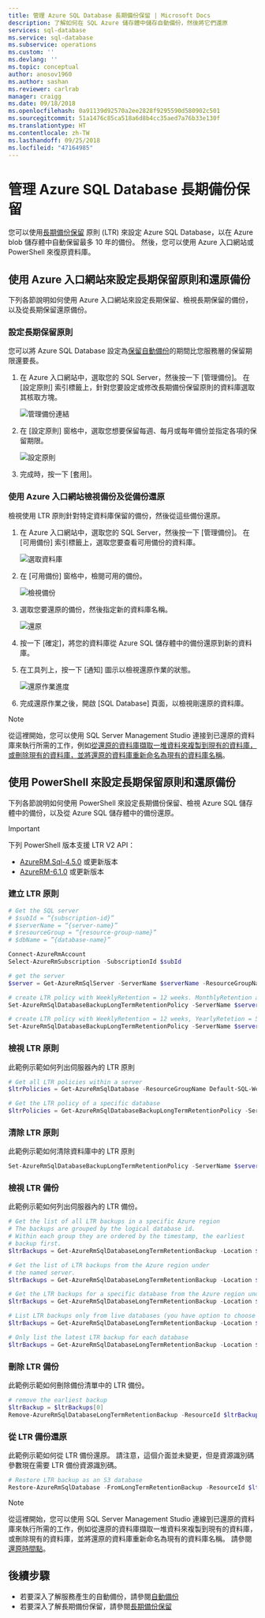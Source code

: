 ```yaml
---
title: 管理 Azure SQL Database 長期備份保留 | Microsoft Docs
description: 了解如何在 SQL Azure 儲存體中儲存自動備份，然後將它們還原
services: sql-database
ms.service: sql-database
ms.subservice: operations
ms.custom: ''
ms.devlang: ''
ms.topic: conceptual
author: anosov1960
ms.author: sashan
ms.reviewer: carlrab
manager: craigg
ms.date: 09/18/2018
ms.openlocfilehash: 0a91139d92570a2ee2828f9295590d580902c501
ms.sourcegitcommit: 51a1476c85ca518a6d8b4cc35aed7a76b33e130f
ms.translationtype: HT
ms.contentlocale: zh-TW
ms.lasthandoff: 09/25/2018
ms.locfileid: "47164985"
---
```

# <a name="manage-azure-sql-database-long-term-backup-retention"></a>管理 Azure SQL Database 長期備份保留

您可以使用[長期備份保留](sql-database-long-term-retention.md) 原則 (LTR) 來設定 Azure SQL Database，以在 Azure blob 儲存體中自動保留最多 10 年的備份。 然後，您可以使用 Azure 入口網站或 PowerShell 來復原資料庫。

## <a name="use-the-azure-portal-to-configure-long-term-retention-policies-and-restore-backups"></a>使用 Azure 入口網站來設定長期保留原則和還原備份

下列各節說明如何使用 Azure 入口網站來設定長期保留、檢視長期保留的備份，以及從長期保留還原備份。

### <a name="configure-long-term-retention-policies"></a>設定長期保留原則

您可以將 Azure SQL Database 設定為[保留自動備份](sql-database-long-term-retention.md)的期間比您服務層的保留期限還要長。 

1. 在 Azure 入口網站中，選取您的 SQL Server，然後按一下 [管理備份]。 在 [設定原則] 索引標籤上，針對您要設定或修改長期備份保留原則的資料庫選取其核取方塊。

   ![管理備份連結](./media/sql-database-long-term-retention/ltr-configure-ltr.png)

2. 在 [設定原則] 窗格中，選取您想要保留每週、每月或每年備份並指定各項的保留期限。 

   ![設定原則](./media/sql-database-long-term-retention/ltr-configure-policies.png)

3. 完成時，按一下 [套用]。

### <a name="view-backups-and-restore-from-a-backup-using-azure-portal"></a>使用 Azure 入口網站檢視備份及從備份還原

檢視使用 LTR 原則針對特定資料庫保留的備份，然後從這些備份還原。 

1. 在 Azure 入口網站中，選取您的 SQL Server，然後按一下 [管理備份]。 在 [可用備份] 索引標籤上，選取您要查看可用備份的資料庫。

   ![選取資料庫](./media/sql-database-long-term-retention/ltr-available-backups-select-database.png)

3. 在 [可用備份] 窗格中，檢閱可用的備份。 

   ![檢視備份](./media/sql-database-long-term-retention/ltr-available-backups.png)

4. 選取您要還原的備份，然後指定新的資料庫名稱。

   ![還原](./media/sql-database-long-term-retention/ltr-restore.png)

5. 按一下 [確定]，將您的資料庫從 Azure SQL 儲存體中的備份還原到新的資料庫。

6. 在工具列上，按一下 [通知] 圖示以檢視還原作業的狀態。

   ![還原作業進度](./media/sql-database-get-started-backup-recovery/restore-job-progress-long-term.png)

5. 完成還原作業之後，開啟 [SQL Database] 頁面，以檢視剛還原的資料庫。

> [!NOTE]
> 從這裡開始，您可以使用 SQL Server Management Studio 連接到已還原的資料庫來執行所需的工作，例如[從還原的資料庫擷取一堆資料來複製到現有的資料庫，或刪除現有的資料庫，並將還原的資料庫重新命名為現有的資料庫名稱](sql-database-recovery-using-backups.md#point-in-time-restore)。
>

## <a name="use-powershell-to-configure-long-term-retention-policies-and-restore-backups"></a>使用 PowerShell 來設定長期保留原則和還原備份

下列各節說明如何使用 PowerShell 來設定長期備份保留、檢視 Azure SQL 儲存體中的備份，以及從 Azure SQL 儲存體中的備份還原。

> [!IMPORTANT]
> 下列 PowerShell 版本支援 LTR V2 API：
- [AzureRM.Sql-4.5.0](https://www.powershellgallery.com/packages/AzureRM.Sql/4.5.0) 或更新版本
- [AzureRM-6.1.0](https://www.powershellgallery.com/packages/AzureRM/6.1.0) 或更新版本
> 

### <a name="create-an-ltr-policy"></a>建立 LTR 原則

```powershell
# Get the SQL server 
# $subId = “{subscription-id}”
# $serverName = “{server-name}”
# $resourceGroup = “{resource-group-name}” 
# $dbName = ”{database-name}”

Connect-AzureRmAccount
Select-AzureRmSubscription -SubscriptionId $subId

# get the server
$server = Get-AzureRmSqlServer -ServerName $serverName -ResourceGroupName $resourceGroup

# create LTR policy with WeeklyRetention = 12 weeks. MonthlyRetention and YearlyRetention = 0 by default.
Set-AzureRmSqlDatabaseBackupLongTermRetentionPolicy -ServerName $serverName -DatabaseName $dbName -ResourceGroupName $resourceGroup -WeeklyRetention P12W 

# create LTR policy with WeeklyRetention = 12 weeks, YearlyRetetion = 5 years and WeekOfYear = 16 (week of April 15). MonthlyRetention = 0 by default.
Set-AzureRmSqlDatabaseBackupLongTermRetentionPolicy -ServerName $serverName -DatabaseName $dbName -ResourceGroupName $resourceGroup -WeeklyRetention P12W -YearlyRetention P5Y -WeekOfYear 16
```

### <a name="view-ltr-policies"></a>檢視 LTR 原則
此範例示範如何列出伺服器內的 LTR 原則

```powershell
# Get all LTR policies within a server
$ltrPolicies = Get-AzureRmSqlDatabase -ResourceGroupName Default-SQL-WestCentralUS -ServerName trgrie-ltr-server | Get-AzureRmSqlDatabaseLongTermRetentionPolicy -Current 

# Get the LTR policy of a specific database 
$ltrPolicies = Get-AzureRmSqlDatabaseBackupLongTermRetentionPolicy -ServerName $serverName -DatabaseName $dbName  -ResourceGroupName $resourceGroup -Current
```
### <a name="clear-an-ltr-policy"></a>清除 LTR 原則
此範例示範如何清除資料庫中的 LTR 原則

```powershell
Set-AzureRmSqlDatabaseBackupLongTermRetentionPolicy -ServerName $serverName -DatabaseName $dbName -ResourceGroupName $resourceGroup -RemovePolicy
```

### <a name="view-ltr-backups"></a>檢視 LTR 備份

此範例示範如何列出伺服器內的 LTR 備份。 

```powershell
# Get the list of all LTR backups in a specific Azure region 
# The backups are grouped by the logical database id.
# Within each group they are ordered by the timestamp, the earliest
# backup first.  
$ltrBackups = Get-AzureRmSqlDatabaseLongTermRetentionBackup -Location $server.Location 

# Get the list of LTR backups from the Azure region under 
# the named server. 
$ltrBackups = Get-AzureRmSqlDatabaseLongTermRetentionBackup -Location $server.Location -ServerName $serverName

# Get the LTR backups for a specific database from the Azure region under the named server 
$ltrBackups = Get-AzureRmSqlDatabaseLongTermRetentionBackup -Location $server.Location -ServerName $serverName -DatabaseName $dbName

# List LTR backups only from live databases (you have option to choose All/Live/Deleted)
$ltrBackups = Get-AzureRmSqlDatabaseLongTermRetentionBackup -Location $server.Location -DatabaseState Live

# Only list the latest LTR backup for each database 
$ltrBackups = Get-AzureRmSqlDatabaseLongTermRetentionBackup -Location $server.Location -ServerName $serverName -OnlyLatestPerDatabase
```

### <a name="delete-ltr-backups"></a>刪除 LTR 備份

此範例示範如何刪除備份清單中的 LTR 備份。

```powershell
# remove the earliest backup 
$ltrBackup = $ltrBackups[0]
Remove-AzureRmSqlDatabaseLongTermRetentionBackup -ResourceId $ltrBackup.ResourceId
```

### <a name="restore-from-ltr-backups"></a>從 LTR 備份還原
此範例示範如何從 LTR 備份還原。 請注意，這個介面並未變更，但是資源識別碼參數現在需要 LTR 備份資源識別碼。 

```powershell
# Restore LTR backup as an S3 database
Restore-AzureRmSqlDatabase -FromLongTermRetentionBackup -ResourceId $ltrBackup.ResourceId -ServerName $serverName -ResourceGroupName $resourceGroup -TargetDatabaseName $dbName -ServiceObjectiveName S3
```

> [!NOTE]
> 從這裡開始，您可以使用 SQL Server Management Studio 連線到已還原的資料庫來執行所需的工作，例如從還原的資料庫擷取一堆資料來複製到現有的資料庫，或刪除現有的資料庫，並將還原的資料庫重新命名為現有的資料庫名稱。 請參閱[還原時間點](sql-database-recovery-using-backups.md#point-in-time-restore)。

## <a name="next-steps"></a>後續步驟

- 若要深入了解服務產生的自動備份，請參閱[自動備份](sql-database-automated-backups.md)
- 若要深入了解長期備份保留，請參閱[長期備份保留](sql-database-long-term-retention.md)
